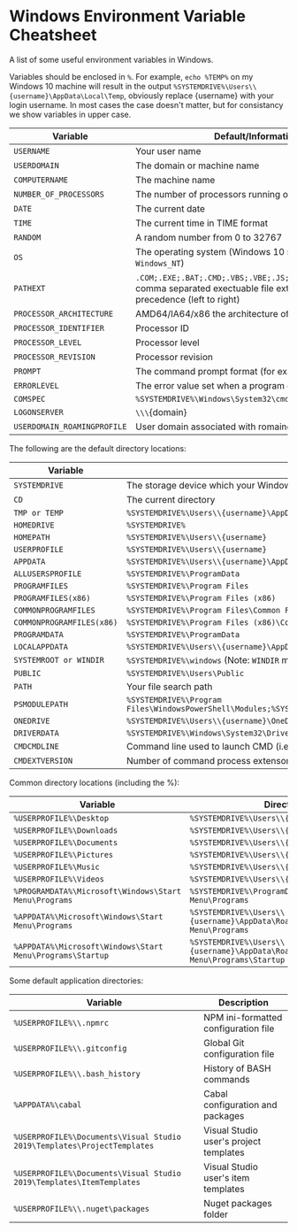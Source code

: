 # **Windows Environment Variable Cheatsheet**

A list of some useful environment variables in Windows.

Variables should be enclosed in `%`. For example, `echo %TEMP%` on my Windows 10 machine will result in the output `%SYSTEMDRIVE%\Users\\{username}\AppData\Local\Temp`, obviously replace {username} with your login username. In most cases the case doesn't matter, but for consistancy we show variables in upper case.

| **Variable**                | **Default/Information**                                                                                                                    |
|-----------------------------|--------------------------------------------------------------------------------------------------------------------------------------------|
| `USERNAME`                  | Your user name                                                                                                                             |
| `USERDOMAIN`                | The domain or machine name                                                                                                                 |
| `COMPUTERNAME`              | The machine name                                                                                                                           |
| `NUMBER_OF_PROCESSORS`      | The number of processors running on the machine                                                                                            |
| `DATE`                      | The current date                                                                                                                           |
| `TIME`                      | The current time in TIME format                                                                                                            |
| `RANDOM`                    | A random number from 0 to 32767                                                                                                            |
| `OS`                        | The operating system (Windows 10 still reports `Windows_NT`)                                                                               |
| `PATHEXT`                   | `.COM;.EXE;.BAT;.CMD;.VBS;.VBE;.JS;.JSE;.WSF;.WSH;.MSC`, comma separated exectuable file extensions in order of precedence (left to right) |
| `PROCESSOR_ARCHITECTURE`    | AMD64/IA64/x86 the architecture of the current process                                                                                     |
| `PROCESSOR_IDENTIFIER`      | Processor ID                                                                                                                               |
| `PROCESSOR_LEVEL`           | Processor level                                                                                                                            |
| `PROCESSOR_REVISION`        | Processor revision                                                                                                                         |
| `PROMPT`                    | The command prompt format (for example $P$G)                                                                                               |
| `ERRORLEVEL`                | The error value set when a program exits                                                                                                   |
| `COMSPEC`                   | `%SYSTEMDRIVE%\Windows\System32\cmd.exe`                                                                                                   |
| `LOGONSERVER`               | `\\\`{domain}                                                                                                                              |
| `USERDOMAIN_ROAMINGPROFILE` | User domain associated with romaing profile                                                                                                |

The following are the default directory locations:

| **Variable**              | **Directory location**                                                                                               |
|---------------------------|----------------------------------------------------------------------------------------------------------------------|
| `SYSTEMDRIVE`             | The storage device which your Windows installation is installed to                                                   |
| `CD`                      | The current directory                                                                                                |
| `TMP or TEMP`             | `%SYSTEMDRIVE%\Users\\{username}\AppData\Local\Temp`                                                                 |
| `HOMEDRIVE`               | `%SYSTEMDRIVE%`                                                                                                      |
| `HOMEPATH`                | `%SYSTEMDRIVE%\Users\\{username}`                                                                                    |
| `USERPROFILE`             | `%SYSTEMDRIVE%\Users\\{username}`                                                                                    |
| `APPDATA`                 | `%SYSTEMDRIVE%\Users\\{username}\AppData\Roaming`                                                                    |
| `ALLUSERSPROFILE`         | `%SYSTEMDRIVE%\ProgramData`                                                                                          |
| `PROGRAMFILES`            | `%SYSTEMDRIVE%\Program Files`                                                                                        |
| `PROGRAMFILES(x86)`       | `%SYSTEMDRIVE%\Program Files (x86)`                                                                                  |
| `COMMONPROGRAMFILES`      | `%SYSTEMDRIVE%\Program Files\Common Files`                                                                           |
| `COMMONPROGRAMFILES(x86)` | `%SYSTEMDRIVE%\Program Files (x86)\Common Files`                                                                     |
| `PROGRAMDATA`             | `%SYSTEMDRIVE%\ProgramData`                                                                                          |
| `LOCALAPPDATA`            | `%SYSTEMDRIVE%\Users\\{username}\AppData\Local`                                                                      |
| `SYSTEMROOT or WINDIR`    | `%SYSTEMDRIVE%\windows` (Note: `WINDIR` may be altered so use `SYSTEMROOT` instead)                                    |
| `PUBLIC`                  | `%SYSTEMDRIVE%\Users\Public`                                                                                         |
| `PATH`                    | Your file search path                                                                                                |
| `PSMODULEPATH`            | `%SYSTEMDRIVE%\Program Files\WindowsPowerShell\Modules;%SYSTEMDRIVE%\windows\system32\WindowsPowerShell\v1.0\Module` |
| `ONEDRIVE`                | `%SYSTEMDRIVE%\Users\\{username}\OneDrive`                                                                           |
| `DRIVERDATA`              | `%SYSTEMDRIVE%\Windows\System32\Drivers\DriverData`                                                                  |
| `CMDCMDLINE`              | Command line used to launch CMD (i.e. "`%SYSTEMDRIVE%\windows\system32\cmd.exe`")                                    |
| `CMDEXTVERSION`           | Number of command process extensons for CMD prompt                                                                   |

Common directory locations (including the %):

| **Variable**                                              | **Directory** location                                                                          |
|-----------------------------------------------------------|-------------------------------------------------------------------------------------------------|
| `%USERPROFILE%\Desktop`                                   | `%SYSTEMDRIVE%\Users\\{username}\Desktop`                                                       |
| `%USERPROFILE%\Downloads`                                 | `%SYSTEMDRIVE%\Users\\{username}\Downloads`                                                     |
| `%USERPROFILE%\Documents`                                 | `%SYSTEMDRIVE%\Users\\{username}\Documents`                                                     |
| `%USERPROFILE%\Pictures`                                  | `%SYSTEMDRIVE%\Users\\{username}\Pictures`                                                      |
| `%USERPROFILE%\Music`                                     | `%SYSTEMDRIVE%\Users\\{username}\Music`                                                         |
| `%USERPROFILE%\Videos`                                    | `%SYSTEMDRIVE%\Users\\{username}\Videos`                                                        |
| `%PROGRAMDATA%\Microsoft\Windows\Start Menu\Programs`     | `%SYSTEMDRIVE%\ProgramData\Microsoft\Windows\Start Menu\Programs`                               |
| `%APPDATA%\Microsoft\Windows\Start Menu\Programs`         | `%SYSTEMDRIVE%\Users\\{username}\AppData\Roaming\Microsoft\Windows\Start Menu\Programs`         |
| `%APPDATA%\Microsoft\Windows\Start Menu\Programs\Startup` | `%SYSTEMDRIVE%\Users\\{username}\AppData\Roaming\Microsoft\Windows\Start Menu\Programs\Startup` |

Some default application directories:

| **Variable**                                                            | **Description**                        |
|-------------------------------------------------------------------------|----------------------------------------|
| `%USERPROFILE%\\.npmrc`                                                 | NPM ini-formatted configuration file   |
| `%USERPROFILE%\\.gitconfig`                                             | Global Git configuration file          |
| `%USERPROFILE%\\.bash_history`                                          | History of BASH commands               |
| `%APPDATA%\cabal`                                                       | Cabal configuration and packages       |
| `%USERPROFILE%\Documents\Visual Studio 2019\Templates\ProjectTemplates` | Visual Studio user's project templates |
| `%USERPROFILE%\Documents\Visual Studio 2019\Templates\ItemTemplates`    | Visual Studio user's item templates    |
| `%USERPROFILE%\\.nuget\packages`                                        | Nuget packages folder                  |
